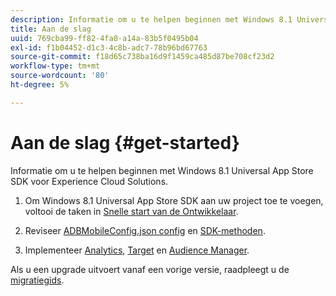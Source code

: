 ```yaml
---
description: Informatie om u te helpen beginnen met Windows 8.1 Universal App Store SDK voor Experience Cloud Solutions.
title: Aan de slag
uuid: 769cba99-ff82-4fa0-a14a-83b5f0495b04
exl-id: f1b04452-d1c3-4c8b-adc7-78b96bd67763
source-git-commit: f18d65c738ba16d9f1459ca485d87be708cf23d2
workflow-type: tm+mt
source-wordcount: '80'
ht-degree: 5%

---
```


# Aan de slag {#get-started}

Informatie om u te helpen beginnen met Windows 8.1 Universal App Store SDK voor Experience Cloud Solutions.

1. Om Windows 8.1 Universal App Store SDK aan uw project toe te voegen, voltooi de taken in [Snelle start van de Ontwikkelaar](/help/windows-appstore/c-getting-started/dev-qs.md).

1. Reviseer [ADBMobileConfig.json config](/help/windows-appstore/c-configuration/c.json.md) en [SDK-methoden](/help/windows-appstore/c-configuration/methods.md).

1. Implementeer [Analytics](/help/windows-appstore/analytics/analytics.md), [Target](/help/windows-appstore/target/target-methods.md) en [Audience Manager](/help/windows-appstore/audiencemgmt/audience-manager-methods.md).

Als u een upgrade uitvoert vanaf een vorige versie, raadpleegt u de [migratiegids](/help/windows-appstore/migration-v3.md).
